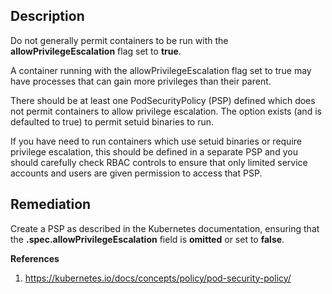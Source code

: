 ## Description

Do not generally permit containers to be run with the **allowPrivilegeEscalation** flag set
to **true**.

A container running with the allowPrivilegeEscalation flag set to true may have
processes that can gain more privileges than their parent.

There should be at least one PodSecurityPolicy (PSP) defined which does not permit
containers to allow privilege escalation. The option exists (and is defaulted to true) to
permit setuid binaries to run.

If you have need to run containers which use setuid binaries or require privilege escalation,
this should be defined in a separate PSP and you should carefully check RBAC controls to
ensure that only limited service accounts and users are given permission to access that
PSP.

## Remediation

Create a PSP as described in the Kubernetes documentation, ensuring that the **.spec.allowPrivilegeEscalation** field is **omitted** or set to **false**.

**References**
1. https://kubernetes.io/docs/concepts/policy/pod-security-policy/